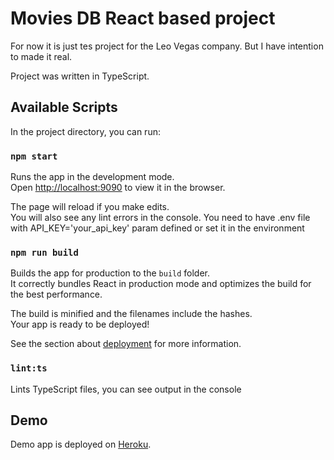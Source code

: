 # Movies DB React based project

For now it is just tes project for the Leo Vegas company. But I have intention to made it real.

Project was written in TypeScript.


## Available Scripts

In the project directory, you can run:

### `npm start`

Runs the app in the development mode.<br />
Open [http://localhost:9090](http://localhost:9090) to view it in the browser.

The page will reload if you make edits.<br />
You will also see any lint errors in the console.
You need to have .env file with API_KEY='your_api_key' param defined or set it in the environment


### `npm run build`

Builds the app for production to the `build` folder.<br />
It correctly bundles React in production mode and optimizes the build for the best performance.

The build is minified and the filenames include the hashes.<br />
Your app is ready to be deployed!

See the section about [deployment](https://facebook.github.io/create-react-app/docs/deployment) for more information.

### `lint:ts`

Lints TypeScript files, you can see output in the console

## Demo

Demo app is deployed on [Heroku](https://leo-vegas-test-app.herokuapp.com/).
